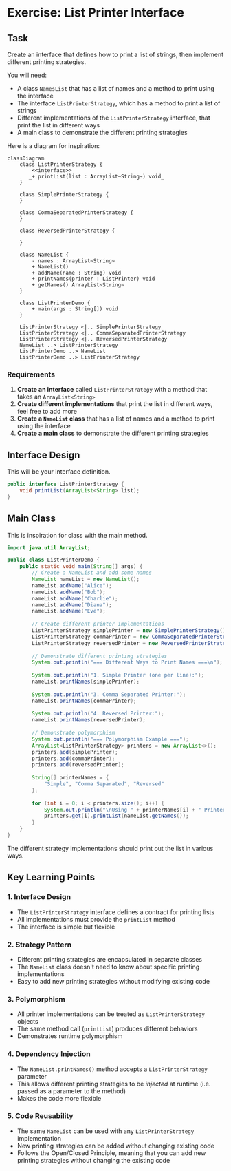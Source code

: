 # Exercise: List Printer Interface

## Task

Create an interface that defines how to print a list of strings, then implement different printing strategies.

You will need:
* A class `NamesList` that has a list of names and a method to print using the interface
* The interface `ListPrinterStrategy`, which has a method to print a list of strings
* Different implementations of the `ListPrinterStrategy` interface, that print the list in different ways
* A main class to demonstrate the different printing strategies

Here is a diagram for inspiration:


```mermaid
classDiagram
    class ListPrinterStrategy {
        <<interface>>
       _+ printList(list : ArrayList~String~) void_
    }
    
    class SimplePrinterStrategy {
    }
  
    class CommaSeparatedPrinterStrategy {
    }
    
    class ReversedPrinterStrategy {
        
    }
  
    class NameList {
        - names : ArrayList~String~
        + NameList()
        + addName(name : String) void
        + printNames(printer : ListPrinter) void
        + getNames() ArrayList~String~
    }
    
    class ListPrinterDemo {
        + main(args : String[]) void
    }
    
    ListPrinterStrategy <|.. SimplePrinterStrategy
    ListPrinterStrategy <|.. CommaSeparatedPrinterStrategy
    ListPrinterStrategy <|.. ReversedPrinterStrategy
    NameList ..> ListPrinterStrategy
    ListPrinterDemo ..> NameList
    ListPrinterDemo ..> ListPrinterStrategy
```

### Requirements

1. **Create an interface** called `ListPrinterStrategy` with a method that takes an `ArrayList<String>`
2. **Create different implementations** that print the list in different ways, feel free to add more
3. **Create a `NameList` class** that has a list of names and a method to print using the interface
4. **Create a main class** to demonstrate the different printing strategies

## Interface Design

This will be your interface definition.

```java
public interface ListPrinterStrategy {
    void printList(ArrayList<String> list);
}
```


## Main Class

This is inspiration for class with the main method.

```java
import java.util.ArrayList;

public class ListPrinterDemo {
    public static void main(String[] args) {
        // Create a NameList and add some names
        NameList nameList = new NameList();
        nameList.addName("Alice");
        nameList.addName("Bob");
        nameList.addName("Charlie");
        nameList.addName("Diana");
        nameList.addName("Eve");
        
        // Create different printer implementations
        ListPrinterStrategy simplePrinter = new SimplePrinterStrategy();
        ListPrinterStrategy commaPrinter = new CommaSeparatedPrinterStrategy();
        ListPrinterStrategy reversedPrinter = new ReversedPrinterStrategy();
        
        // Demonstrate different printing strategies
        System.out.println("=== Different Ways to Print Names ===\n");
        
        System.out.println("1. Simple Printer (one per line):");
        nameList.printNames(simplePrinter);
        
        System.out.println("3. Comma Separated Printer:");
        nameList.printNames(commaPrinter);
        
        System.out.println("4. Reversed Printer:");
        nameList.printNames(reversedPrinter);
        
        // Demonstrate polymorphism
        System.out.println("=== Polymorphism Example ===");
        ArrayList<ListPrinterStrategy> printers = new ArrayList<>();
        printers.add(simplePrinter);
        printers.add(commaPrinter);
        printers.add(reversedPrinter);
        
        String[] printerNames = {
            "Simple", "Comma Separated", "Reversed"
        };
        
        for (int i = 0; i < printers.size(); i++) {
            System.out.println("\nUsing " + printerNames[i] + " Printer:");
            printers.get(i).printList(nameList.getNames());
        }
    }
}
```

The different strategy implementations should print out the list in various ways.


## Key Learning Points

### 1. **Interface Design**
- The `ListPrinterStrategy` interface defines a contract for printing lists
- All implementations must provide the `printList` method
- The interface is simple but flexible

### 2. **Strategy Pattern**
- Different printing strategies are encapsulated in separate classes
- The `NameList` class doesn't need to know about specific printing implementations
- Easy to add new printing strategies without modifying existing code

### 3. **Polymorphism**
- All printer implementations can be treated as `ListPrinterStrategy` objects
- The same method call (`printList`) produces different behaviors
- Demonstrates runtime polymorphism

### 4. **Dependency Injection**
- The `NameList.printNames()` method accepts a `ListPrinterStrategy` parameter
- This allows different printing strategies to be _injected_ at runtime (i.e. passed as a parameter to the method)
- Makes the code more flexible

### 5. **Code Reusability**
- The same `NameList` can be used with any `ListPrinterStrategy` implementation
- New printing strategies can be added without changing existing code
- Follows the Open/Closed Principle, meaning that you can add new printing strategies without changing the existing code
